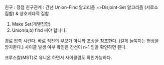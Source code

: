 친구 : 정점
친구관계 : 간선 
Union-Find 알고리즘 
=>Disjoint-Set 알고리즘 (서로소 집합) & 상호베타적 집합
1. Make Set(개별집합)
2. Union(a,b) find 써야 합니다. 

경로 압축 시킨다. 
바로 직전의 부모가 아니라 조상을 참조한다. (길게 늘여지는 현상을 방지한다.)
사이클 발생 여부 확인은 간선이 n-1 임을 확인하면 된다. 

크루스칼(MST)로 유니온 하면서 사이클링도 확인가능하다.